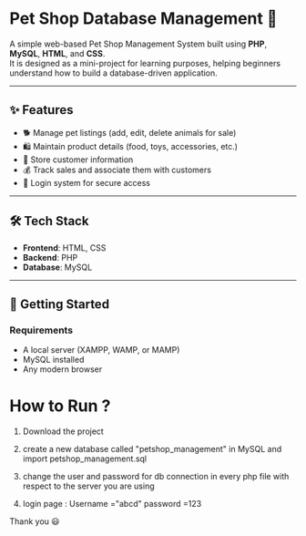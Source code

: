 # Pet Shop Database Management 🐾

A simple web-based Pet Shop Management System built using **PHP**, **MySQL**, **HTML**, and **CSS**.  
It is designed as a mini-project for learning purposes, helping beginners understand how to build a database-driven application.

---

## ✨ Features

- 🐕 Manage pet listings (add, edit, delete animals for sale)  
- 🛍️ Maintain product details (food, toys, accessories, etc.)  
- 👤 Store customer information  
- 💰 Track sales and associate them with customers  
- 🔑 Login system for secure access  

---

## 🛠️ Tech Stack

- **Frontend**: HTML, CSS  
- **Backend**: PHP  
- **Database**: MySQL  

---

## 🚀 Getting Started

### Requirements
- A local server (XAMPP, WAMP, or MAMP)  
- MySQL installed  
- Any modern browser  

# How to Run ?
 
 1. Download the project

 2. create a new database called "petshop_management" in    MySQL and import petshop_management.sql 

 3. change the user and password for db connection  in every php file with respect to the server you are using

 4. login page : Username ="abcd" 
                 password =123
    
     
Thank you  :smiley:   